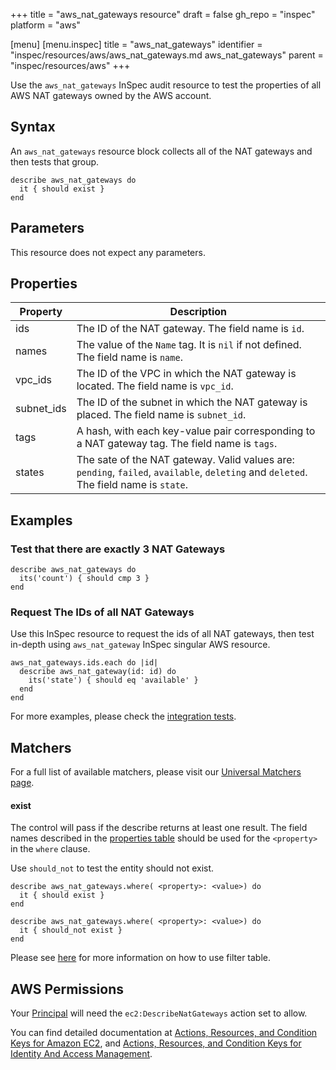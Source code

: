 +++
title = "aws_nat_gateways resource"
draft = false
gh_repo = "inspec"
platform = "aws"

[menu]
  [menu.inspec]
    title = "aws_nat_gateways"
    identifier = "inspec/resources/aws/aws_nat_gateways.md aws_nat_gateways"
    parent = "inspec/resources/aws"
+++

Use the `aws_nat_gateways` InSpec audit resource to test the properties of all
AWS NAT gateways owned by the AWS account.

## Syntax

An `aws_nat_gateways` resource block collects all of the NAT gateways and then tests that group.

    describe aws_nat_gateways do
      it { should exist }
    end

## Parameters

This resource does not expect any parameters.

## Properties

| Property   | Description                                                                                                                           |
| ---------- | ------------------------------------------------------------------------------------------------------------------------------------- |
| ids        | The ID of the NAT gateway. The field name is `id`.                                                                                    |
| names      | The value of the `Name` tag. It is `nil` if not defined. The field name is `name`.                                                    |
| vpc_ids    | The ID of the VPC in which the NAT gateway is located. The field name is `vpc_id`.                                                    |
| subnet_ids | The ID of the subnet in which the NAT gateway is placed. The field name is `subnet_id`.                                               |
| tags       | A hash, with each key-value pair corresponding to a NAT gateway tag. The field name is `tags`.                                        |
| states     | The sate of the NAT gateway. Valid values are: `pending`, `failed`, `available`, `deleting` and `deleted`. The field name is `state`. |

## Examples

### Test that there are exactly 3 NAT Gateways

    describe aws_nat_gateways do
      its('count') { should cmp 3 }
    end

### Request The IDs of all NAT Gateways

Use this InSpec resource to request the ids of all NAT gateways, then test in-depth
using `aws_nat_gateway` InSpec singular AWS resource.

    aws_nat_gateways.ids.each do |id|
      describe aws_nat_gateway(id: id) do
        its('state') { should eq 'available' }
      end
    end

For more examples, please check the [integration tests](https://github.com/inspec/inspec-aws/blob/master/test/integration/verify/controls/aws_nat_gateways.rb).

## Matchers

For a full list of available matchers, please visit our [Universal Matchers page](/inspec/matchers/).

#### exist

The control will pass if the describe returns at least one result.
The field names described in the [properties table](#properties) should be used for the `<property>` in the `where` clause.

Use `should_not` to test the entity should not exist.

    describe aws_nat_gateways.where( <property>: <value>) do
      it { should exist }
    end

    describe aws_nat_gateways.where( <property>: <value>) do
      it { should_not exist }
    end

Please see [here](https://github.com/inspec/inspec/blob/master/docs/dev/filtertable-usage.md) for more information on how to use filter table.

## AWS Permissions

Your [Principal](https://docs.aws.amazon.com/IAM/latest/UserGuide/intro-structure.html#intro-structure-principal) will need the `ec2:DescribeNatGateways` action set to allow.

You can find detailed documentation at [Actions, Resources, and Condition Keys for Amazon EC2](https://docs.aws.amazon.com/IAM/latest/UserGuide/list_amazonec2.html), and [Actions, Resources, and Condition Keys for Identity And Access Management](https://docs.aws.amazon.com/IAM/latest/UserGuide/list_identityandaccessmanagement.html).
